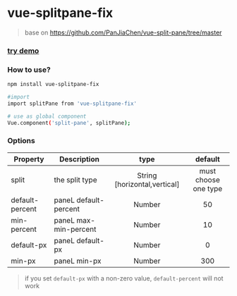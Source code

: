 # vue-splitpane-fix
> base on https://github.com/PanJiaChen/vue-split-pane/tree/master


### [try demo](http://thinkerchan.github.io/vue-splitpane-fix/demo/index.html)

### How to use?
```bash
npm install vue-splitpane-fix

#import
import splitPane from 'vue-splitpane-fix'

# use as global component
Vue.component('split-pane', splitPane);
```


### Options
|    Property    |    Description   |   type   |	default	|
| -----------------  | ---------------- | :--------: | :----------: |
| split       | the split type |String [horizontal,vertical] |must choose one type |
| default-percent         | paneL default-percent  |Number | 50 |
| min-percent         | paneL max-min-percent  |Number | 10 |
| default-px         | paneL default-px  |Number | 0 |
| min-px         | paneL min-px  |Number | 300 |

> if you set `default-px` with a non-zero value, `default-percent` will not work
